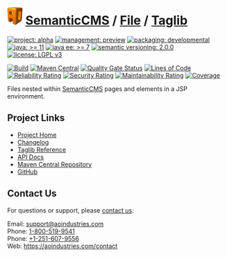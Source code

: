 # [<img src="ao-logo.png" alt="AO Logo" width="35" height="40">](https://github.com/ao-apps) [SemanticCMS](https://github.com/ao-apps/semanticcms) / [File](https://github.com/ao-apps/semanticcms-file) / [Taglib](https://github.com/ao-apps/semanticcms-file-taglib)

[![project: alpha](https://semanticcms.com/ao-badges/project-alpha.svg)](https://aoindustries.com/life-cycle#project-alpha)
[![management: preview](https://semanticcms.com/ao-badges/management-preview.svg)](https://aoindustries.com/life-cycle#management-preview)
[![packaging: developmental](https://semanticcms.com/ao-badges/packaging-developmental.svg)](https://aoindustries.com/life-cycle#packaging-developmental)  
[![java: &gt;= 11](https://semanticcms.com/ao-badges/java-11.svg)](https://docs.oracle.com/en/java/javase/11/)
[![java ee: &gt;= 7](https://semanticcms.com/ao-badges/javaee-7.svg)](https://docs.oracle.com/javaee/7/)
[![semantic versioning: 2.0.0](https://semanticcms.com/ao-badges/semver-2.0.0.svg)](http://semver.org/spec/v2.0.0.html)
[![license: LGPL v3](https://semanticcms.com/ao-badges/license-lgpl-3.0.svg)](https://www.gnu.org/licenses/lgpl-3.0)

[![Build](https://github.com/ao-apps/semanticcms-file-taglib/workflows/Build/badge.svg?branch=master)](https://github.com/ao-apps/semanticcms-file-taglib/actions?query=workflow%3ABuild)
[![Maven Central](https://maven-badges.herokuapp.com/maven-central/com.semanticcms/semanticcms-file-taglib/badge.svg)](https://maven-badges.herokuapp.com/maven-central/com.semanticcms/semanticcms-file-taglib)
[![Quality Gate Status](https://sonarcloud.io/api/project_badges/measure?branch=master&project=com.semanticcms%3Asemanticcms-file-taglib&metric=alert_status)](https://sonarcloud.io/dashboard?branch=master&id=com.semanticcms%3Asemanticcms-file-taglib)
[![Lines of Code](https://sonarcloud.io/api/project_badges/measure?branch=master&project=com.semanticcms%3Asemanticcms-file-taglib&metric=ncloc)](https://sonarcloud.io/component_measures?branch=master&id=com.semanticcms%3Asemanticcms-file-taglib&metric=ncloc)  
[![Reliability Rating](https://sonarcloud.io/api/project_badges/measure?branch=master&project=com.semanticcms%3Asemanticcms-file-taglib&metric=reliability_rating)](https://sonarcloud.io/component_measures?branch=master&id=com.semanticcms%3Asemanticcms-file-taglib&metric=Reliability)
[![Security Rating](https://sonarcloud.io/api/project_badges/measure?branch=master&project=com.semanticcms%3Asemanticcms-file-taglib&metric=security_rating)](https://sonarcloud.io/component_measures?branch=master&id=com.semanticcms%3Asemanticcms-file-taglib&metric=Security)
[![Maintainability Rating](https://sonarcloud.io/api/project_badges/measure?branch=master&project=com.semanticcms%3Asemanticcms-file-taglib&metric=sqale_rating)](https://sonarcloud.io/component_measures?branch=master&id=com.semanticcms%3Asemanticcms-file-taglib&metric=Maintainability)
[![Coverage](https://sonarcloud.io/api/project_badges/measure?branch=master&project=com.semanticcms%3Asemanticcms-file-taglib&metric=coverage)](https://sonarcloud.io/component_measures?branch=master&id=com.semanticcms%3Asemanticcms-file-taglib&metric=Coverage)

Files nested within [SemanticCMS](https://github.com/ao-apps/semanticcms) pages and elements in a JSP environment.

## Project Links
* [Project Home](https://semanticcms.com/file/taglib/)
* [Changelog](https://semanticcms.com/file/taglib/changelog)
* [Taglib Reference](https://semanticcms.com/file/taglib/semanticcms-file.tld/)
* [API Docs](https://semanticcms.com/file/taglib/apidocs/)
* [Maven Central Repository](https://central.sonatype.com/search?namespace=com.semanticcms&q=a%3Asemanticcms-file-taglib)
* [GitHub](https://github.com/ao-apps/semanticcms-file-taglib)

## Contact Us
For questions or support, please [contact us](https://aoindustries.com/contact):

Email: [support@aoindustries.com](mailto:support@aoindustries.com)  
Phone: [1-800-519-9541](tel:1-800-519-9541)  
Phone: [+1-251-607-9556](tel:+1-251-607-9556)  
Web: https://aoindustries.com/contact
